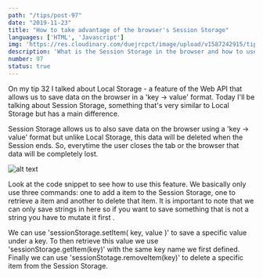 ```yaml
---
path: "/tips/post-97"
date: "2019-11-23"
title: "How to take advantage of the browser's Session Storage"
languages: ['HTML', 'Javascript']
img: 'https://res.cloudinary.com/duejrcpct/image/upload/v1587242915/tips/97-1_zph6px.png'
description: 'What is the Session Storage in the browser and how to use it'
number: 97
status: true
---
```


On my tip 32 I talked about Local Storage - a feature of the Web API that allows us to save data on the browser in a 'key -> value' format. Today I'll be talking about Session Storage, something that's very similar to Local Storage but has a main difference.

Session Storage allows us to also save data on the browser using a 'key -> value' format but unlike Local Storage, this data will be deleted when the Session ends. So, everytime the user closes the tab or the browser that data will be completely lost.

![alt text](https://res.cloudinary.com/duejrcpct/image/upload/v1587243033/tips/97-2_nyynto.png "Session Storage")

Look at the code snippet to see how to use this feature. We basically only use three commands: one to add a item to the Session Storage, one to retrieve a item and another to delete that item. It is important to note that we can only save strings in here so if you want to save something that is not a string you have to mutate it first .

We can use 'sessionStorage.setItem( key, value )' to save a specific value under a key. To then retrieve this value we use 'sessionStorage.getItem(key)' with the same key name we first defined.
Finally we can use 'sessionStotage.removeItem(key)' to delete a specific item from the Session Storage.